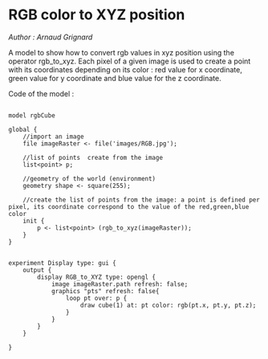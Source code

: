 [//]: # (keyword|operator_rgb_to_xyz)
[//]: # (keyword|operator_cube)
[//]: # (keyword|concept_color)
[//]: # (keyword|concept_3d)
# RGB color to XYZ position


_Author :  Arnaud Grignard_

A model to show how to convert rgb values in xyz position using the operator rgb_to_xyz. Each pixel of a given image is used to create a point with its coordinates depending on its color : red value for x coordinate, green value for y coordinate and blue value for the z coordinate.


Code of the model : 

```

model rgbCube

global {
	//import an image
	file imageRaster <- file('images/RGB.jpg');
	
	//list of points  create from the image 
	list<point> p;
	
	//geometry of the world (environment)
	geometry shape <- square(255);
	
	//create the list of points from the image: a point is defined per pixel, its coordinate correspond to the value of the red,green,blue color
	init {
		p <- list<point> (rgb_to_xyz(imageRaster));
	}
}


experiment Display type: gui {
	output {
		display RGB_to_XYZ type: opengl { 
			image imageRaster.path refresh: false;
			graphics "pts" refresh: false{
				loop pt over: p {
					draw cube(1) at: pt color: rgb(pt.x, pt.y, pt.z);
				}
			}
		}
	}

}
```
